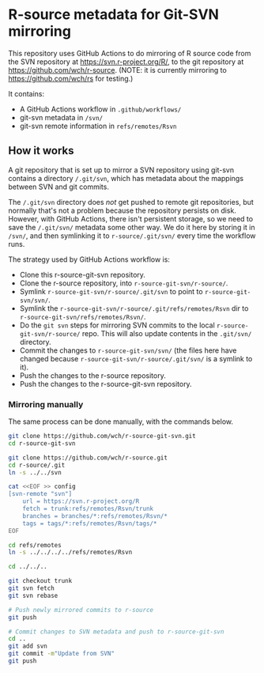 R-source metadata for Git-SVN mirroring
=======================================

This repository uses GitHub Actions to do mirroring of R source code from the SVN repository at https://svn.r-project.org/R/, to the git repository at https://github.com/wch/r-source. (NOTE: it is currently mirroring to https://github.com/wch/rs for testing.)

It contains:

* A GitHub Actions workflow in `.github/workflows/`
* git-svn metadata in `/svn/`
* git-svn remote information in `refs/remotes/Rsvn`


## How it works

A git repository that is set up to mirror a SVN repository using git-svn contains a directory `/.git/svn`, which has metadata about the mappings between SVN and git commits.

The `/.git/svn` directory does _not_ get pushed to remote git repositories, but normally that's not a problem because the repository persists on disk. However, with GitHub Actions, there isn't persistent storage, so we need to save the `/.git/svn/` metadata some other way. We do it here by storing it in `/svn/`, and then symlinking it to `r-source/.git/svn/` every time the workflow runs.

The strategy used by GitHub Actions workflow is:

* Clone this r-source-git-svn repository.
* Clone the r-source repository, into `r-source-git-svn/r-source/`.
* Symlink `r-source-git-svn/r-source/.git/svn` to point to `r-source-git-svn/svn/`.
* Symlink the `r-source-git-svn/r-source/.git/refs/remotes/Rsvn` dir to `r-source-git-svn/refs/remotes/Rsvn/`.
* Do the `git svn` steps for mirroring SVN commits to the local `r-source-git-svn/r-source/` repo. This will also update contents in the `.git/svn/` directory.
* Commit the changes to `r-source-git-svn/svn/` (the files here have changed because `r-source-git-svn/r-source/.git/svn/` is a symlink to it).
* Push the changes to the r-source repository.
* Push the changes to the r-source-git-svn repository.


### Mirroring manually

The same process can be done manually, with the commands below.

```bash
git clone https://github.com/wch/r-source-git-svn.git
cd r-source-git-svn

git clone https://github.com/wch/r-source.git
cd r-source/.git
ln -s ../../svn

cat <<EOF >> config
[svn-remote "svn"]
    url = https://svn.r-project.org/R
    fetch = trunk:refs/remotes/Rsvn/trunk
    branches = branches/*:refs/remotes/Rsvn/*
    tags = tags/*:refs/remotes/Rsvn/tags/*
EOF

cd refs/remotes
ln -s ../../../../refs/remotes/Rsvn

cd ../../..

git checkout trunk
git svn fetch
git svn rebase

# Push newly mirrored commits to r-source
git push

# Commit changes to SVN metadata and push to r-source-git-svn
cd ..
git add svn
git commit -m"Update from SVN"
git push
```
